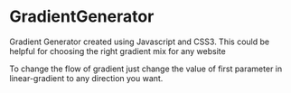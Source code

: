 # GradientGenerator
Gradient Generator created using Javascript and CSS3. This could be helpful for choosing the right gradient mix for any website 

To change the flow of gradient just change the value of first parameter in linear-gradient to any direction you want.
